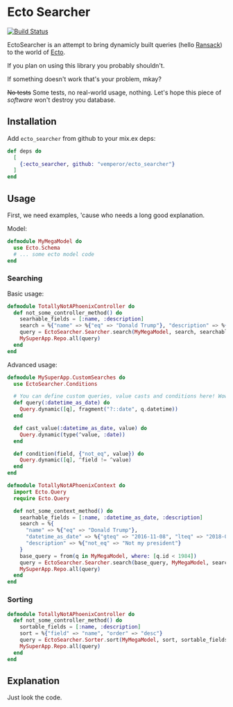 # Ecto Searcher

[![Build Status](https://travis-ci.org/vemperor/ecto_searcher.svg?branch=master)](https://travis-ci.org/vemperor/ecto_searcher)

EctoSearcher is an attempt to bring dynamicly built queries (hello [Ransack](https://github.com/activerecord-hackery/ransack)) to the world of [Ecto](https://github.com/elixir-ecto/ecto).

If you plan on using this library you probably shouldn't.

If something doesn't work that's your problem, mkay?

~~No tests~~ Some tests, no real-world usage, nothing. Let's hope this piece of _software_ won't destroy you database.

## Installation

Add `ecto_searcher` from github to your mix.ex deps:

```elixir
def deps do
  [
    {:ecto_searcher, github: "vemperor/ecto_searcher"}
  ]
end
```

## Usage
First, we need examples, 'cause who needs a long good explanation.

Model:
```elixir
defmodule MyMegaModel do
  use Ecto.Schema
  # ... some ecto model code
end
```

### Searching
Basic usage:
```elixir
defmodule TotallyNotAPhoenixController do
  def not_some_controller_method() do
    searhable_fields = [:name, :description]
    search = %{"name" => %{"eq" => "Donald Trump"}, "description" => %{"cont" => "My president"}}
    query = EctoSearcher.Searcher.search(MyMegaModel, search, searchable_fields)
    MySuperApp.Repo.all(query)
  end
end
```

Advanced usage:
```elixir
defmodule MySuperApp.CustomSearches do
  use EctoSearcher.Conditions

  # You can define custom queries, value casts and conditions here! Wow! So impressive!
  def query(:datetime_as_date) do
    Query.dynamic([q], fragment("?::date", q.datetime))
  end

  def cast_value(:datetime_as_date, value) do
    Query.dynamic(type(^value, :date))
  end

  def condition(field, {"not_eq", value}) do
    Query.dynamic([q], ^field != ^value)
  end
end

defmodule TotallyNotAPhoenixContext do
  import Ecto.Query
  require Ecto.Query

  def not_some_context_method() do
    searhable_fields = [:name, :datetime_as_date, :description]
    search = %{
      "name" => %{"eq" => "Donald Trump"},
      "datetime_as_date" => %{"gteq" => "2016-11-08", "lteq" => "2018-08-28"},
      "description" => %{"not_eq" => "Not my president"}
    }
    base_query = from(q in MyMegaModel, where: [q.id < 1984])
    query = EctoSearcher.Searcher.search(base_query, MyMegaModel, search, searchable_fields, MySuperApp.CustomSearches)
    MySuperApp.Repo.all(query)
  end
end
```

### Sorting
```elixir
defmodule TotallyNotAPhoenixController do
  def not_some_controller_method() do
    sortable_fields = [:name, :description]
    sort = %{"field" => "name", "order" => "desc"}
    query = EctoSearcher.Sorter.sort(MyMegaModel, sort, sortable_fields)
    MySuperApp.Repo.all(query)
  end
end
```

## Explanation
Just look the code.
